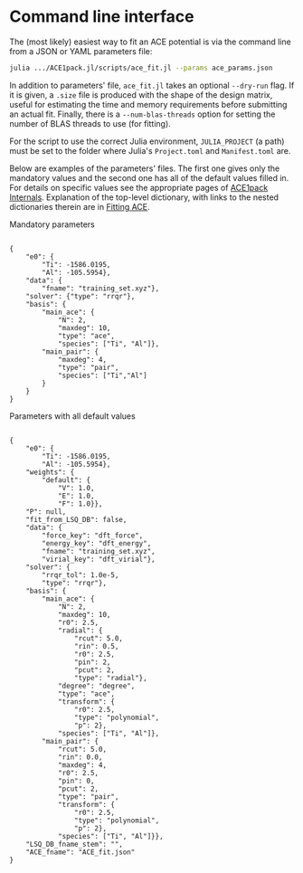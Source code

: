 # Command line interface

The (most likely) easiest way to fit an ACE potential is via the command line from a JSON or YAML parameters file: 

```bash
julia .../ACE1pack.jl/scripts/ace_fit.jl --params ace_params.json
```

In addition to parameters' file, `ace_fit.jl` takes an optional `--dry-run` flag. If it is given, a `.size` file is produced with the shape of the design matrix, useful for estimating the time and memory requirements before submitting an actual fit. Finally, there is a `--num-blas-threads` option for setting the number of BLAS threads to use (for fitting). 

For the script to use the correct Julia environment, `JULIA_PROJECT` (a path) must be set to the folder where Julia's `Project.toml` and `Manifest.toml` are. 

Below are examples of the parameters' files. The first one gives only the mandatory values and the second one has all of the default values filled in. For details on specific values see the appropriate pages of [ACE1pack Internals](./ACE1pack/ace1pack_overview.md). Explanation of the top-level dictionary, with links to the nested dictionaries therein are in [Fitting ACE](./ACE1pack/fit.md). 


Mandatory parameters

```

{
    "e0": {
        "Ti": -1586.0195,
        "Al": -105.5954},
    "data": {
        "fname": "training_set.xyz"},
    "solver": {"type": "rrqr"},
    "basis": {
        "main_ace": {
            "N": 2,
            "maxdeg": 10,
            "type": "ace",
            "species": ["Ti", "Al"]},
        "main_pair": {
            "maxdeg": 4,
            "type": "pair",
            "species": ["Ti","Al"]
        }
    }
}

```

Parameters with all default values

```

{
    "e0": {
        "Ti": -1586.0195,
        "Al": -105.5954},
    "weights": {
        "default": {
            "V": 1.0,
            "E": 1.0,
            "F": 1.0}},
    "P": null,
    "fit_from_LSQ_DB": false,
    "data": {
        "force_key": "dft_force",
        "energy_key": "dft_energy",
        "fname": "training_set.xyz",
        "virial_key": "dft_virial"},
    "solver": {
        "rrqr_tol": 1.0e-5,
        "type": "rrqr"},
    "basis": {
        "main_ace": {
            "N": 2,
            "maxdeg": 10,
            "r0": 2.5,
            "radial": {
                "rcut": 5.0,
                "rin": 0.5,
                "r0": 2.5,
                "pin": 2,
                "pcut": 2,
                "type": "radial"},
            "degree": "degree",
            "type": "ace",
            "transform": {
                "r0": 2.5,
                "type": "polynomial",
                "p": 2},
            "species": ["Ti", "Al"]},
        "main_pair": {
            "rcut": 5.0,
            "rin": 0.0,
            "maxdeg": 4,
            "r0": 2.5,
            "pin": 0,
            "pcut": 2,
            "type": "pair",
            "transform": {
                "r0": 2.5,
                "type": "polynomial",
                "p": 2},
            "species": ["Ti", "Al"]}},
    "LSQ_DB_fname_stem": "",
    "ACE_fname": "ACE_fit.json"
}

```